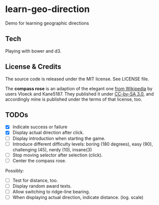 learn-geo-direction
===================

Demo for learning geographic directions

Tech
----

Playing with bower and d3.

License & Credits
-----------------

The source code is released under the MIT license. See LICENSE file.

The **compass rose** is an adaption of the elegant one [from Wikipedia](http://en.wikipedia.org/wiki/File:Windrose.svg) by users Vloeck and Kane5187. They published it under [CC-by-SA 3.0](http://creativecommons.org/licenses/by-sa/3.0/deed.en), and accordingly mine is published under the terms of that license, too.

TODOs
-----

- [X] Indicate success or failure
- [X] Display actual direction after click.
- [ ] Display introduction when starting the game.
- [ ] Introduce different difficulty levels: boring (180 degrees), easy (90), challenging (45), nerdy (10), insane(3)
- [ ] Stop moving selector after selection (click).
- [ ] Center the compass rose.

Possibly:
- [ ] Test for distance, too.
- [ ] Display random award texts.
- [ ] Allow switching to ridge-line bearing.
- [ ] When displaying actual direction, indicate distance. (log. scale)
